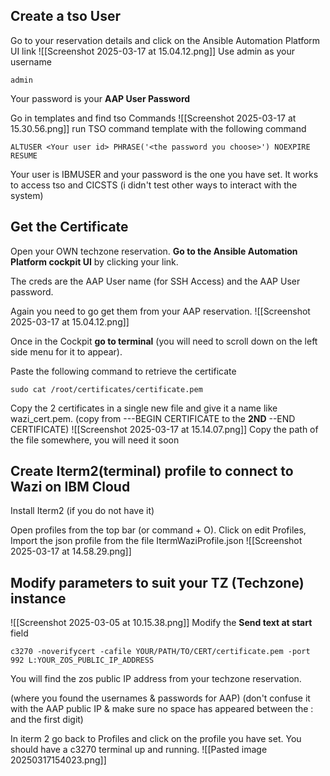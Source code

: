 ## Create a tso User

Go to your reservation details and click on the Ansible Automation Platform UI link
![[Screenshot 2025-03-17 at 15.04.12.png]]
Use admin as your username
```
admin 
```

Your password is your **AAP User Password**

Go in templates and find tso Commands
![[Screenshot 2025-03-17 at 15.30.56.png]]
run TSO command template with the following command
```
ALTUSER <Your user id> PHRASE('<the password you choose>') NOEXPIRE RESUME
```

Your user is IBMUSER and your password is the one you have set. It works to access tso and CICSTS (i didn't test other ways to interact with the system)

## Get the Certificate
Open your OWN techzone reservation.
**Go to the Ansible Automation Platform cockpit UI** by clicking your link.

The creds are the AAP User name (for SSH Access) and the AAP User password.

Again you need to go get them from your AAP reservation.
![[Screenshot 2025-03-17 at 15.04.12.png]]

Once in the Cockpit **go to terminal** (you will need to scroll down on the left side menu for it to appear).


Paste the following command to retrieve the certificate
```
sudo cat /root/certificates/certificate.pem
```

Copy the 2 certificates in a single new file and give it a name like wazi_cert.pem. (copy from ---BEGIN CERTIFICATE to the **2ND** --END CERTIFICATE)
![[Screenshot 2025-03-17 at 15.14.07.png]]
Copy the path of the file somewhere, you will need it soon
## Create Iterm2(terminal) profile to connect to Wazi on IBM Cloud
Install Iterm2 (if you do not have it)

Open profiles from the top bar (or command + O). Click on edit Profiles,
Import the json profile from the file ItermWaziProfile.json 
![[Screenshot 2025-03-17 at 14.58.29.png]]
## Modify parameters to suit your TZ (Techzone) instance

![[Screenshot 2025-03-05 at 10.15.38.png]]
Modify the **Send text at start** field
```
c3270 -noverifycert -cafile YOUR/PATH/TO/CERT/certificate.pem -port 992 L:YOUR_ZOS_PUBLIC_IP_ADDRESS
```

You will find the zos public IP address from your techzone reservation.

(where you found the usernames & passwords for AAP)
(don't confuse it with the AAP public IP & make sure no space has appeared between the : and the first digit)

In iterm 2 go back to Profiles and click on the profile you have set. You should have a c3270 terminal up and running.
![[Pasted image 20250317154023.png]]